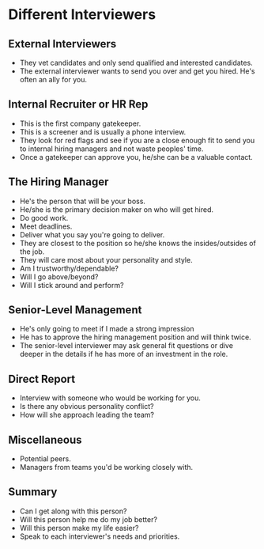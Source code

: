 # Different Interviewers

## External Interviewers

* They vet candidates and only send qualified and interested candidates.
* The external interviewer wants to send you over and get you hired. He's often an ally for you.

## Internal Recruiter or HR Rep

* This is the first company gatekeeper.
* This is a screener and is usually a phone interview.
* They look for red flags and see if you are a close enough fit to send you to internal hiring managers and not waste peoples' time.
* Once a gatekeeper can approve you, he/she can be a valuable contact.

## The Hiring Manager

* He's the person that will be your boss.
* He/she is the primary decision maker on who will get hired. 
* Do good work.
* Meet deadlines.
* Deliver what you say you're going to deliver.
* They are closest to the position so he/she knows the insides/outsides of the job.
* They will care most about your personality and style.
* Am I trustworthy/dependable?
* Will I go above/beyond?
* Will I stick around and perform?

## Senior-Level Management

* He's only going to meet if I made a strong impression
* He has to approve the hiring management position and will think twice.
* The senior-level interviewer may ask general fit questions or dive deeper in the details if he has more of an investment in the role.

## Direct Report

* Interview with someone who would be working for you.
* Is there any obvious personality conflict?
* How will she approach leading the team?

## Miscellaneous

* Potential peers.
* Managers from teams you'd be working closely with.

## Summary

* Can I get along with this person?
* Will this person help me do my job better?
* Will this person make my life easier?
* Speak to each interviewer's needs and priorities.

